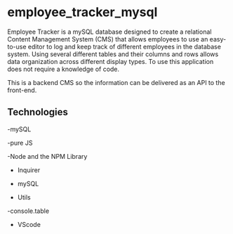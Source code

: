 # employee_tracker_mysql


Employee Tracker is a mySQL database designed to create a relational Content Management System (CMS) that allows employees to use an easy-to-use editor to log and keep track of different employees in the database system. Using several different tables and their columns and rows allows data organization across different display types. To use this application does not require a knowledge of code.

This is a backend CMS so the information can be delivered as an API to the front-end.

## Technologies

-mySQL

-pure JS

-Node and the NPM Library

  - Inquirer
  
  - mySQL
  
  - Utils

  -console.table
  
- VScode

